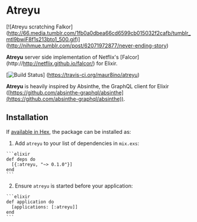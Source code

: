 # Atreyu

[![Atreyu scratching Falkor]
(http://66.media.tumblr.com/1fb0a0dbea66cd6599cb015032f2cafb/tumblr_mtl9bwiF8f1s213bto1_500.gif)]
(http://nihmue.tumblr.com/post/62071972877/never-ending-story)

**Atreyu** server side implementation of Netflix's [Falcor]
(http://http://netflix.github.io/falcor/) for Elixir.

[![Build Status](https://travis-ci.org/maur8ino/atreyu.svg?branch=master)]
(https://travis-ci.org/maur8ino/atreyu)

**Atreyu** is heavily inspired by Absinthe, the GraphQL client for Elixir
([https://github.com/absinthe-graphql/absinthe](https://github.com/absinthe-graphql/absinthe)).

## Installation

If [available in Hex](https://hex.pm/docs/publish), the package can be installed as:

  1. Add `atreyu` to your list of dependencies in `mix.exs`:

    ```elixir
    def deps do
      [{:atreyu, "~> 0.1.0"}]
    end
    ```

  2. Ensure `atreyu` is started before your application:

    ```elixir
    def application do
      [applications: [:atreyu]]
    end
    ```
